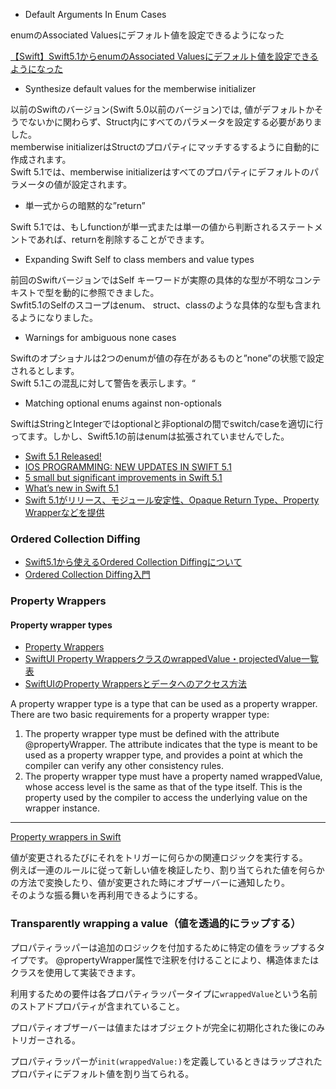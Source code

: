 * Default Arguments In Enum Cases
 
enumのAssociated Valuesにデフォルト値を設定できるようになった

[【Swift】Swift5.1からenumのAssociated Valuesにデフォルト値を設定できるようになった](https://qiita.com/shiz/items/30fc7d3ff78fefbb3a40?utm_campaign=popular_items&utm_medium=feed&utm_source=popular_items)

* Synthesize default values for the memberwise initializer

以前のSwiftのバージョン(Swift 5.0以前のバージョン)では, 値がデフォルトかそうでないかに関わらず、Struct内にすべてのパラメータを設定する必要がありました。  
memberwise initializerはStructのプロパティにマッチするするように自動的に作成されます。  
Swift 5.1では、memberwise initializerはすべてのプロパティにデフォルトのパラメータの値が設定されます。

* 単一式からの暗黙的な”return”

Swift 5.1では、もしfunctionが単一式または単一の値から判断されるステートメントであれば、returnを削除することができます。

* Expanding Swift Self to class members and value types

前回のSwiftバージョンではSelf キーワードが実際の具体的な型が不明なコンテキストで型を動的に参照できました。  
Swfit5.1のSelfのスコープはenum、 struct、classのような具体的な型も含まれるようになりました。

* Warnings for ambiguous none cases

Swiftのオプショナルは2つのenumが値の存在があるものと”none”の状態で設定されるとします。  
Swift 5.1この混乱に対して警告を表示します。“

* Matching optional enums against non-optionals

SwiftはStringとIntegerではoptionalと非optionalの間でswitch/caseを適切に行ってます。しかし、Swift5.1の前はenumは拡張されていませんでした。

* [Swift 5.1 Released!](https://swift.org/blog/swift-5-1-released/)
* [IOS PROGRAMMING: NEW UPDATES IN SWIFT 5.1](http://vietnam.briswell.com/ja/news/swift5-1-updates/)
* [5 small but significant improvements in Swift 5.1](https://www.swiftbysundell.com/articles/5-small-but-significant-improvements-in-swift-5-1/)
* [What’s new in Swift 5.1](https://www.hackingwithswift.com/articles/182/whats-new-in-swift-5-1)
* [Swift 5.1がリリース、モジュール安定性、Opaque Return Type、Property Wrapperなどを提供](https://www.infoq.com/jp/news/2019/12/swift-51-module-stability/)

### Ordered Collection Diffing

* [Swift5.1から使えるOrdered Collection Diffingについて](https://dev.classmethod.jp/etc/introduce-ordered-collection-diffing/)
* [Ordered Collection Diffing入門](https://qiita.com/shiz/items/0e363219a0151d790d03)


### Property Wrappers

#### Property wrapper types

* [Property Wrappers](https://github.com/apple/swift-evolution/blob/master/proposals/0258-property-wrappers.md)
* [SwiftUI Property WrappersクラスのwrappedValue・projectedValue一覧表](https://qiita.com/crea/items/0b59722ab21e8c6cbb30)
* [SwiftUIのProperty Wrappersとデータへのアクセス方法](https://qiita.com/shiz/items/6eaf87fa79499623306a)

A property wrapper type is a type that can be used as a property wrapper. There are two basic requirements for a property wrapper type:

1. The property wrapper type must be defined with the attribute @propertyWrapper. The attribute indicates that the type is meant to be used as a property wrapper type, and provides a point at which the compiler can verify any other consistency rules.
2. The property wrapper type must have a property named wrappedValue, whose access level is the same as that of the type itself. This is the property used by the compiler to access the underlying value on the wrapper instance.

-------

[Property wrappers in Swift](https://www.swiftbysundell.com/articles/property-wrappers-in-swift/)


値が変更されるたびにそれをトリガーに何らかの関連ロジックを実行する。  
例えば一連のルールに従って新しい値を検証したり、割り当てられた値を何らかの方法で変換したり、値が変更された時にオブザーバーに通知したり。  
そのような振る舞いを再利用できるようにする。

### Transparently wrapping a value（値を透過的にラップする）
プロパティラッパーは追加のロジックを付加するために特定の値をラップするタイプです。
@propertyWrapper属性で注釈を付けることにより、構造体またはクラスを使用して実装できます。

利用するための要件は各プロパティラッパータイプに`wrappedValue`という名前のストアドプロパティが含まれていること。

プロパティオブザーバーは値またはオブジェクトが完全に初期化された後にのみトリガーされる。

プロパティラッパーが`init(wrappedValue:)`を定義しているときはラップされたプロパティにデフォルト値を割り当てられる。

